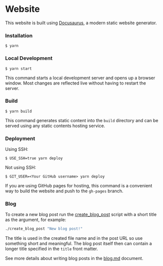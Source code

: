 # Website

This website is built using [Docusaurus](https://docusaurus.io/), a modern static website generator.

### Installation

```
$ yarn
```

### Local Development

```
$ yarn start
```

This command starts a local development server and opens up a browser window. Most changes are reflected live without having to restart the server.

### Build

```
$ yarn build
```

This command generates static content into the `build` directory and can be served using any static contents hosting service.

### Deployment

Using SSH:

```
$ USE_SSH=true yarn deploy
```

Not using SSH:

```
$ GIT_USER=<Your GitHub username> yarn deploy
```

If you are using GitHub pages for hosting, this command is a convenient way to build the website and push to the `gh-pages` branch.

### Blog

To create a new blog post run the [create_blog_post](create_blog_post) script with a short title as
the argument, for example:

```bash
./create_blog_post "New blog post!"
```

The title is used in the created file name and in the post URL so use something short and
meaningful. The blog post itself then can contain a longer title specified in the `title` front
matter.

See more details about writing blog posts in the [blog.md](blog.md) document.
